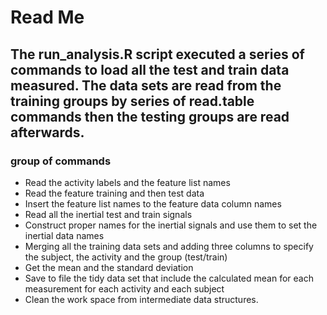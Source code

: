 Read Me 
========
The run_analysis.R script executed a series of commands to load all the test and train data measured. The data sets are read from the training groups by series of read.table commands then the testing groups are read afterwards.
---------------------------------------------
### group of commands 
* Read the activity labels and the feature list names
* Read the feature training and then test data
* Insert the feature list names to the feature data column names
* Read all the inertial test and train signals
* Construct proper names for the inertial signals and use them to set the inertial data names  
* Merging all the training data sets and adding three columns to specify the subject, the activity and the group (test/train)
* Get the mean and the standard deviation 
* Save to file the tidy data set that include the calculated mean for each measurement for each activity and each subject
* Clean the work space from intermediate data structures. 